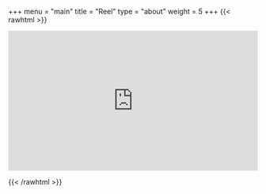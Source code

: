 +++
menu = "main"
title = "Reel"
type = "about"
weight = 5
+++
{{< rawhtml >}}

<div style="padding:56.25% 0 0 0;position:relative;"><iframe src="https://player.vimeo.com/video/462082589?h=8647a0234b&amp;badge=0&amp;autopause=0&amp;player_id=0&amp;app_id=58479" frameborder="0" allow="autoplay; fullscreen; picture-in-picture" allowfullscreen style="position:absolute;top:0;left:0;width:100%;height:100%;" title="Riley McCullagh Composition Showreel"></iframe></div><script src="https://player.vimeo.com/api/player.js"></script>

{{< /rawhtml >}}
